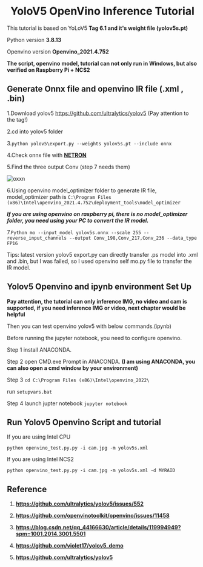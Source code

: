 # <div align="center"> YoloV5 OpenVino Inference Tutorial </div>


This tutorial is based on YoLoV5 **Tag 6.1 and it's weight file (yolov5s.pt)**

Python version **3.8.13**

Openvino version **Openvino_2021.4.752**

**The script, openvino model, tutorial can not only run in Windows, but also verified on Raspberry Pi + NCS2**

## Generate Onnx file and openvino IR file (.xml , .bin)

1.Download yolov5 https://github.com/ultralytics/yolov5 (Pay attention to the tag!)
  
2.cd into yolov5 folder

3.```python yolov5\export.py --weights yolov5s.pt --include onnx```
  
4.Check onnx file with [**NETRON**](https://netron.app/)
  
5.Find the three output Conv (step 7 needs them)
  
![oxxn](https://user-images.githubusercontent.com/11920034/179160966-57c34d4c-eb6f-429b-9795-aa3741eb1cdb.PNG)

6.Using openvino model_optimizer folder to generate IR file, model_optimizer path is ```C:\Program Files (x86)\Intel\openvino_2021.4.752\deployment_tools\model_optimizer```

***If you are using openvino on raspberry pi, there is no model_optimizer folder, you need using your PC to convert the IR model.***

7.```Python mo --input_model yolov5s.onnx --scale 255 --reverse_input_channels --output Conv_198,Conv_217,Conv_236 --data_type FP16```

Tips: latest version yolov5 export.py can directly transfer .ps model into .xml and .bin, but I was failed, so I used openvino self mo.py file to transfer the IR model.

## Yolov5 Openvino and ipynb environment Set Up 

**Pay attention, the tutorial can only inference IMG, no video and cam is supported, if you need inference IMG or video, next chapter would be helpful**

Then you can test openvino yolov5 with below commands.(ipynb)

Before running the jupyter notebook, you need to configure openvino.

Step 1 install ANACONDA. 

Step 2 open CMD.exe Prompt in ANACONDA. **(I am using ANACONDA, you can also open a cmd window by your environment)**

Step 3 ```cd C:\Program Files (x86)\Intel\openvino_2022\```

run ```setupvars.bat``` 

Step 4 launch jupter notebook  ``` jupyter notebook ``` 

## Run Yolov5 Openvino Script and tutorial

If you are using Intel CPU 

```python openvino_test.py.py -i cam.jpg -m yolov5s.xml```

If you are using Intel NCS2

```python openvino_test.py.py -i cam.jpg -m yolov5s.xml -d MYRAID```

## Reference

1. **https://github.com/ultralytics/yolov5/issues/552**

2. **https://github.com/openvinotoolkit/openvino/issues/11458**

3. **https://blog.csdn.net/qq_44166630/article/details/119994949?spm=1001.2014.3001.5501**

4. **https://github.com/violet17/yolov5_demo**

5. **https://github.com/ultralytics/yolov5**
